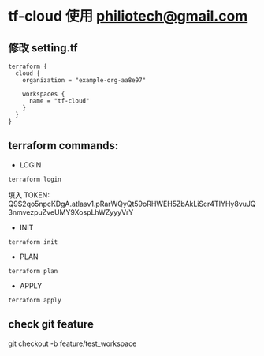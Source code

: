 # tf-cloud 使用 philiotech@gmail.com



## 修改 setting.tf
```
terraform {
  cloud {
    organization = "example-org-aa8e97"

    workspaces {
      name = "tf-cloud"
    }
  }
}
```

## terraform commands:

- LOGIN
```
terraform login
```
填入 TOKEN: 
Q9S2qo5npcKDgA.atlasv1.pRarWQyQt59oRHWEH5ZbAkLiScr4TIYHy8vuJQ3nmvezpuZveUMY9XospLhWZyyyVrY

- INIT
```
terraform init
```

- PLAN
```
terraform plan
```

- APPLY
```
terraform apply
```

## check git feature
git checkout -b feature/test_workspace